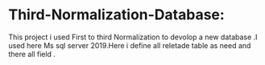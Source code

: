 # Third-Normalization-Database:
This project i used First to third Normalization to devolop a new database .I used here Ms sql server 2019.Here i define all reletade table as need and there all field . 

